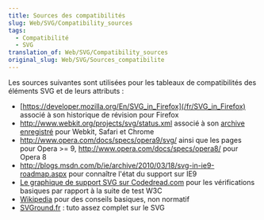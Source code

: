 ```yaml
---
title: Sources des compatibilités
slug: Web/SVG/Compatibility_sources
tags:
  - Compatibilité
  - SVG
translation_of: Web/SVG/Compatibility_sources
original_slug: Web/SVG/Sources_compatibilite
---
```

Les sources suivantes sont utilisées pour les tableaux de compatibilités des éléments SVG et de leurs attributs :

- [https://developer.mozilla.org/En/SVG_in_Firefox](/fr/SVG_in_Firefox) associé à son historique de révision pour Firefox
- <http://www.webkit.org/projects/svg/status.xml> associé à son [archive enregistré](http://wayback.archive.org/web/*/http://www.webkit.org/projects/svg/status.xml) pour Webkit, Safari et Chrome
- <http://www.opera.com/docs/specs/opera9/svg/> ainsi que les pages pour Opera >= 9, <http://www.opera.com/docs/specs/opera8/> pour Opera 8
- <http://blogs.msdn.com/b/ie/archive/2010/03/18/svg-in-ie9-roadmap.aspx> pour connaître l'état du support sur IE9
- [Le graphique de support SVG sur Codedread.com](http://www.codedread.com/svg-support.php) pour les vérifications basiques par rapport à la suite de test W3C
- [Wikipedia](http://en.wikipedia.org/wiki/SVG) pour des conseils basiques, non normatif
- [SVGround.fr](https://svground.fr)&nbsp;: tuto assez complet sur le SVG
